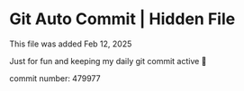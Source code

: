 # Git Auto Commit | Hidden File

This file was added Feb 12, 2025

Just for fun and keeping my daily git commit active 🤪

commit number: 479977
